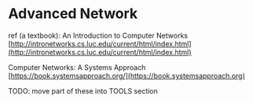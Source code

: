 # Advanced Network

ref (a textbook): An Introduction to Computer Networks [http://intronetworks.cs.luc.edu/current/html/index.html](http://intronetworks.cs.luc.edu/current/html/index.html)

Computer Networks: A Systems Approach [https://book.systemsapproach.org/](https://book.systemsapproach.org)



TODO: move part of these into TOOLS section
